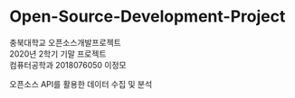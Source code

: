 # Open-Source-Development-Project
충북대학교 오픈소스개발프로젝트   
2020년 2학기 기말 프로젝트   
컴퓨터공학과 2018076050 이정모

오픈소스 API를 활용한 데이터 수집 및 분석
